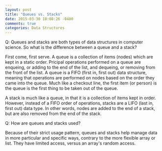 ```yaml
---
layout: post
title: "Queues vs. Stacks"
date: 2015-03-30 18:08:26 -0400
comments: true
categories: Data Structures
---
```


Q: Queues and stacks are both types of data structures in computer science. So what is the difference between a queue and a stack?

First come, first serve. A queue is a collection of items (nodes) which are kept in a static order. Pricipal operations performed on a queue are enqueing, or adding to the end of the list, and dequeing, or removing from the front of the list. A queue is a FIFO (first in, first out) data structure, meaning that operations are performed on nodes based on the order they came into the queue. Much like a checkout line, the first item (or person) is the queue is the first thing to be taken out of the queue.

A stack is much like a queue, in that it is a collection of items kept in order. However, instead of a FIFO order of operations, stacks are a LIFO (last in, first out) data type. In other words, nodes are added to the end of a stack, but are also removed from the end of the stack.

Q: How are queues and stacks used?

Because of their strict usage pattern, queues and stacks help manage data in more particular and specific ways, contrary to the more flexible array or list. They have limited access, versus an array's random access.
